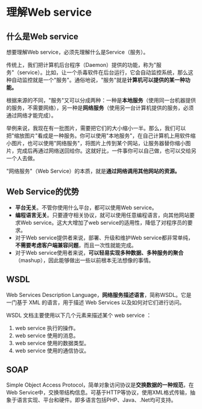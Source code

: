 # 理解Web service


## 什么是Web service
想要理解Web service，必须先理解什么是Service（服务）。

传统上，我们把计算机后台程序（Daemon）提供的功能，称为"服务"（service）。比如，让一个杀毒软件在后台运行，它会自动监控系统，那么这种自动监控就是一个"服务"。通俗地说，"服务"就是**计算机可以提供的某一种功能。**

根据来源的不同，"服务"又可以分成两种：一种是**本地服务**（使用同一台机器提供的服务，不需要网络），另一种是**网络服务**（使用另一台计算机提供的服务，必须通过网络才能完成）。

举例来说，我现在有一批图片，需要把它们的大小缩小一半。那么，我们可以把"缩放图片"看成是一种服务。你可以使用"本地服务"，在自己计算机上用软件缩小图片，也可以使用"网络服务"，将图片上传到某个网站，让服务器替你缩小图片，完成后再通过网络送回给你。这就好比，一件事你可以自己做，也可以交给另一个人去做。

"网络服务"（Web Service）的本质，就是**通过网络调用其他网站的资源。**

## Web Service的优势

- **平台无关**。不管你使用什么平台，都可以使用Web service。
- **编程语言无关**。只要遵守相关协议，就可以使用任意编程语言，向其他网站要求Web service。这大大增加了web service的适用性，降低了对程序员的要求。
- 对于Web service提供者来说，部署、升级和维护Web service都非常单纯，**不需要考虑客户端兼容问题**，而且一次性就能完成。
- 对于Web service使用者来说，**可以轻易实现多种数据、多种服务的聚合**（mashup），因此能够做出一些以前根本无法想像的事情。


## WSDL
Web Services Description Language，**网络服务描述语言**，简称WSDL。它是一门基于 XML 的语言，用于描述 Web Services 以及如何对它们进行访问。

WSDL 文档主要使用以下几个元素来描述某个 web service ：
1. web service 执行的操作。
2. web service 使用的消息。
3. web service 使用的数据类型。
4. web service 使用的通信协议。


## SOAP  
Simple Object Access Protocol，简单对象访问协议是**交换数据的一种规范**，在Web Service中，交换带结构信息。可基于HTTP等协议，使用XML格式传输，抽象于语言实现、平台和硬件。即多语言包括PHP、Java、.Net均可支持。

